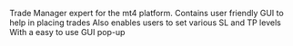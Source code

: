 Trade Manager expert for the mt4 platform.
Contains user friendly GUI to help in placing trades
Also enables users to set various SL and TP levels
With a easy to use GUI pop-up
